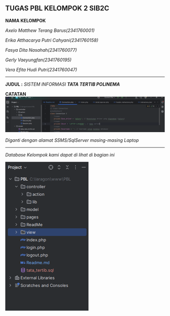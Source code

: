 **TUGAS PBL KELOMPOK 2 SIB2C**
------------------------------------
**NAMA KELOMPOK**

*Axelo Matthew Terang Barus(2341760001)*

*Erika Atthacarya Putri Cahyani(2341760158)*

*Fasya Dita Nasahah(2341760077)*

*Gerly Vaeyungfan(2341760195)*

*Vera Efita Hudi Putri(2341760047)*
****

**JUDUL :** *SISTEM INFORMASI **TATA TERTIB POLINEMA***

**CATATAN**
![](view/Readme/img.png)

*Diganti dengan alamat SSMS/SqlServer masing-masing Laptop*
****

*Database Kelompok kami dapat di lihat di bagian ini*


![](view/Readme/Database.png)








